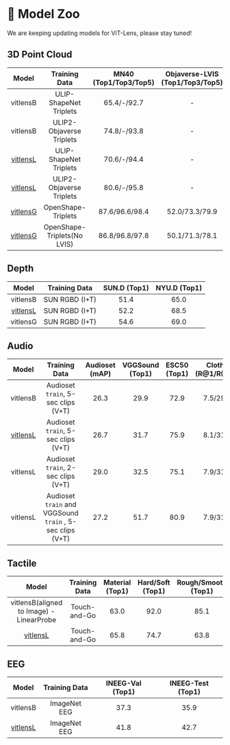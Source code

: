 # 🧩 Model Zoo

We are keeping updating models for ViT-Lens, please stay tuned!

## 3D Point Cloud
|                            Model                             |        Training Data        | MN40 (Top1/Top3/Top5) | Objaverse-LVIS (Top1/Top3/Top5) | ScanObjectNN (Top1/Top3/Top5) |
| :----------------------------------------------------------: | :-------------------------: | :-------------------: | :-----------------------------: | :---------------------------: |
|                           vitlensB                           |   ULIP-ShapeNet Triplets    |      65.4/-/92.7      |                -                |               -               |
|                           vitlensB                           |  ULIP2-Objaverse Triplets   |      74.8/-/93.8      |                -                |               -               |
| [vitlensL](https://huggingface.co/TencentARC/ViT-Lens/blob/main/Datacomp_L14_ShapeNet.pt) |   ULIP-ShapeNet Triplets    |      70.6/-/94.4      |                -                |               -               |
| [vitlensL](https://huggingface.co/TencentARC/ViT-Lens/blob/main/Datacomp_L14_objaverse.pt) |  ULIP2-Objaverse Triplets   |      80.6/-/95.8      |                -                |               -               |
| [vitlensG](https://huggingface.co/TencentARC/ViT-Lens/blob/main/bigG14_sk16_openshape_all.pt) |     OpenShape-Triplets      |    87.6/96.6/98.4     |         52.0/73.3/79.9          |        60.1/81.0/90.3         |
| [vitlensG](https://huggingface.co/TencentARC/ViT-Lens/blob/main/bigG14_openshape_nolvis.pt) | OpenShape-Triplets(No LVIS) |    86.8/96.8/97.8     |         50.1/71.3/78.1          |        59.8/79.3/87.7         |

## Depth
|                            Model                             | Training Data  | SUN.D (Top1) | NYU.D (Top1) |
| :----------------------------------------------------------: | :------------: | :----------: | :----------: |
|                           vitlensB                           | SUN RGBD (I+T) |     51.4     |     65.0     |
| [vitlensL](https://huggingface.co/TencentARC/ViT-Lens/blob/main/vitlensL_depth.pt) | SUN RGBD (I+T) |     52.2     |     68.5     |
|                           vitlensG                           | SUN RGBD (I+T) |     54.6     |     69.0     |


## Audio

|                            Model                             |                       Training Data                       | Audioset (mAP) | VGGSound (Top1) | ESC50 (Top1) | Clotho (R@1/R@10) | AudioCaps (R@1/R@10) |
| :----------------------------------------------------------: | :-------------------------------------------------------: | :------------: | :-------------: | :----------: | :---------------: | :------------------: |
|                           vitlensB                           |            Audioset `train`, 5-sec clips (V+T)            |      26.3      |      29.9       |     72.9     |     7.5/29.5      |      13.5/54.1       |
| [vitlensL](https://huggingface.co/TencentARC/ViT-Lens/blob/main/vitlensL_audio.pt) |            Audioset `train`, 5-sec clips (V+T)            |      26.7      |      31.7       |     75.9     |     8.1/31.2      |      14.4/54.9       |
|                           vitlensL                           |            Audioset `train`, 2-sec clips (V+T)            |      29.0      |      32.5       |     75.1     |     7.9/31.6      |      14.8/53.3       |
|                           vitlensL                           | Audioset `train` and VGGSound `train` , 5-sec clips (V+T) |      27.2      |      51.7       |     80.9     |     7.9/31.5      |      14.9/55.2       |



## Tactile
|                            Model                             | Training Data | Material (Top1) | Hard/Soft (Top1) | Rough/Smooth (Top1) |
| :----------------------------------------------------------: | :-----------: | :-------------: | :--------------: | :-----------------: |
|           vitlensB(aligned to Image) - LinearProbe           | Touch-and-Go  |      63.0       |       92.0       |        85.1         |
| [vitlensL](https://huggingface.co/TencentARC/ViT-Lens/blob/main/vitlensL_tactile.pt) | Touch-and-Go  |      65.8       |       74.7       |        63.8         |


## EEG
|                            Model                             | Training Data | INEEG-Val (Top1) | INEEG-Test (Top1) |
| :----------------------------------------------------------: | :-----------: | :-------: | :--------: |
|                           vitlensB                           | ImageNet EEG  |   37.3    |    35.9    |
| [vitlensL](https://huggingface.co/TencentARC/ViT-Lens/blob/main/vitlensL_eeg.pt) | ImageNet EEG  |   41.8    |    42.7    |
